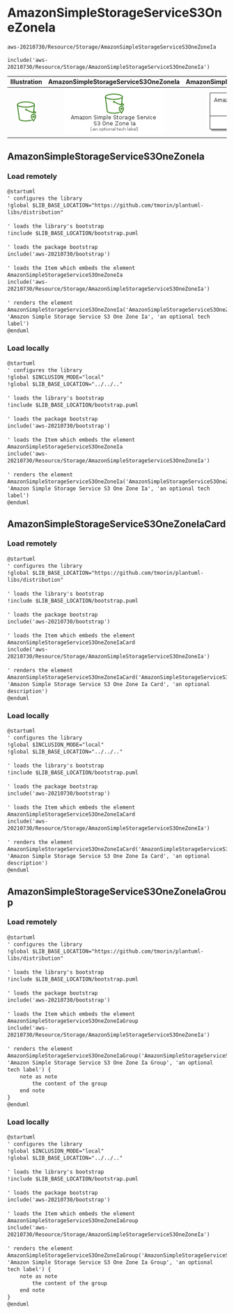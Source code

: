 # AmazonSimpleStorageServiceS3OneZoneIa


```text
aws-20210730/Resource/Storage/AmazonSimpleStorageServiceS3OneZoneIa
```

```text
include('aws-20210730/Resource/Storage/AmazonSimpleStorageServiceS3OneZoneIa')
```



| Illustration | AmazonSimpleStorageServiceS3OneZoneIa | AmazonSimpleStorageServiceS3OneZoneIaCard | AmazonSimpleStorageServiceS3OneZoneIaGroup |
| :---: | :---: | :---: | :---: |
| ![illustration for Illustration](../../../aws-20210730/Resource/Storage/AmazonSimpleStorageServiceS3OneZoneIa.png) | ![illustration for AmazonSimpleStorageServiceS3OneZoneIa](../../../aws-20210730/Resource/Storage/AmazonSimpleStorageServiceS3OneZoneIa.Local.png) | ![illustration for AmazonSimpleStorageServiceS3OneZoneIaCard](../../../aws-20210730/Resource/Storage/AmazonSimpleStorageServiceS3OneZoneIaCard.Local.png) | ![illustration for AmazonSimpleStorageServiceS3OneZoneIaGroup](../../../aws-20210730/Resource/Storage/AmazonSimpleStorageServiceS3OneZoneIaGroup.Local.png) |




## AmazonSimpleStorageServiceS3OneZoneIa

### Load remotely
```plantuml
@startuml
' configures the library
!global $LIB_BASE_LOCATION="https://github.com/tmorin/plantuml-libs/distribution"

' loads the library's bootstrap
!include $LIB_BASE_LOCATION/bootstrap.puml

' loads the package bootstrap
include('aws-20210730/bootstrap')

' loads the Item which embeds the element AmazonSimpleStorageServiceS3OneZoneIa
include('aws-20210730/Resource/Storage/AmazonSimpleStorageServiceS3OneZoneIa')

' renders the element
AmazonSimpleStorageServiceS3OneZoneIa('AmazonSimpleStorageServiceS3OneZoneIa', 'Amazon Simple Storage Service S3 One Zone Ia', 'an optional tech label')
@enduml
```

### Load locally
```plantuml
@startuml
' configures the library
!global $INCLUSION_MODE="local"
!global $LIB_BASE_LOCATION="../../.."

' loads the library's bootstrap
!include $LIB_BASE_LOCATION/bootstrap.puml

' loads the package bootstrap
include('aws-20210730/bootstrap')

' loads the Item which embeds the element AmazonSimpleStorageServiceS3OneZoneIa
include('aws-20210730/Resource/Storage/AmazonSimpleStorageServiceS3OneZoneIa')

' renders the element
AmazonSimpleStorageServiceS3OneZoneIa('AmazonSimpleStorageServiceS3OneZoneIa', 'Amazon Simple Storage Service S3 One Zone Ia', 'an optional tech label')
@enduml
```

## AmazonSimpleStorageServiceS3OneZoneIaCard

### Load remotely
```plantuml
@startuml
' configures the library
!global $LIB_BASE_LOCATION="https://github.com/tmorin/plantuml-libs/distribution"

' loads the library's bootstrap
!include $LIB_BASE_LOCATION/bootstrap.puml

' loads the package bootstrap
include('aws-20210730/bootstrap')

' loads the Item which embeds the element AmazonSimpleStorageServiceS3OneZoneIaCard
include('aws-20210730/Resource/Storage/AmazonSimpleStorageServiceS3OneZoneIa')

' renders the element
AmazonSimpleStorageServiceS3OneZoneIaCard('AmazonSimpleStorageServiceS3OneZoneIaCard', 'Amazon Simple Storage Service S3 One Zone Ia Card', 'an optional description')
@enduml
```

### Load locally
```plantuml
@startuml
' configures the library
!global $INCLUSION_MODE="local"
!global $LIB_BASE_LOCATION="../../.."

' loads the library's bootstrap
!include $LIB_BASE_LOCATION/bootstrap.puml

' loads the package bootstrap
include('aws-20210730/bootstrap')

' loads the Item which embeds the element AmazonSimpleStorageServiceS3OneZoneIaCard
include('aws-20210730/Resource/Storage/AmazonSimpleStorageServiceS3OneZoneIa')

' renders the element
AmazonSimpleStorageServiceS3OneZoneIaCard('AmazonSimpleStorageServiceS3OneZoneIaCard', 'Amazon Simple Storage Service S3 One Zone Ia Card', 'an optional description')
@enduml
```

## AmazonSimpleStorageServiceS3OneZoneIaGroup

### Load remotely
```plantuml
@startuml
' configures the library
!global $LIB_BASE_LOCATION="https://github.com/tmorin/plantuml-libs/distribution"

' loads the library's bootstrap
!include $LIB_BASE_LOCATION/bootstrap.puml

' loads the package bootstrap
include('aws-20210730/bootstrap')

' loads the Item which embeds the element AmazonSimpleStorageServiceS3OneZoneIaGroup
include('aws-20210730/Resource/Storage/AmazonSimpleStorageServiceS3OneZoneIa')

' renders the element
AmazonSimpleStorageServiceS3OneZoneIaGroup('AmazonSimpleStorageServiceS3OneZoneIaGroup', 'Amazon Simple Storage Service S3 One Zone Ia Group', 'an optional tech label') {
    note as note
        the content of the group
    end note
}
@enduml
```

### Load locally
```plantuml
@startuml
' configures the library
!global $INCLUSION_MODE="local"
!global $LIB_BASE_LOCATION="../../.."

' loads the library's bootstrap
!include $LIB_BASE_LOCATION/bootstrap.puml

' loads the package bootstrap
include('aws-20210730/bootstrap')

' loads the Item which embeds the element AmazonSimpleStorageServiceS3OneZoneIaGroup
include('aws-20210730/Resource/Storage/AmazonSimpleStorageServiceS3OneZoneIa')

' renders the element
AmazonSimpleStorageServiceS3OneZoneIaGroup('AmazonSimpleStorageServiceS3OneZoneIaGroup', 'Amazon Simple Storage Service S3 One Zone Ia Group', 'an optional tech label') {
    note as note
        the content of the group
    end note
}
@enduml
```

